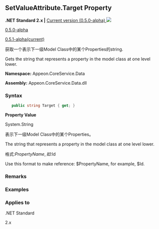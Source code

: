 ## **SetValueAttribute.Target Property**

**.NET Standard 2.x |**  <a href="javascript:void(0)" class="dropdown">Current version (0.5.0-alpha) <img src="~/images/dropdown.png"/></a>

<div class="otherversions"  value="versdiv">

<a href="javascript:void(0)">0.5.0-alpha</a>

<a href="javascript:void(0)">0.5.1-alpha(current)</a>

</div>

获取一个表示下一级Model Class中的某个Properties的string. 

Gets the string that represents a property in the model class at one level lower.

 **Namespace:** Appeon.CoreService.Data

 **Assembly:** Appeon.CoreService.Data.dll

### **Syntax**

```c#
   public string Target { get; }  
```

**Property Value**

System.String

表示下一级Model Class中的某个Properties。

The string that represents a property in the model class at one level lower.

格式:$PropertyName, 如:$Id

Use this format to make reference: $PropertyName, for example, $Id.

### **Remarks**



### **Examples**



### **Applies to**

.NET Standard 

2.x